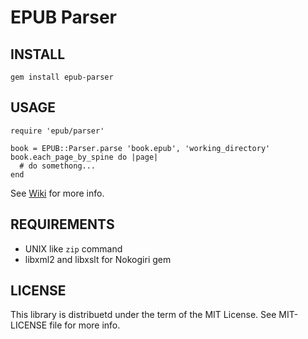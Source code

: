 EPUB Parser
==========

INSTALL
-------
    gem install epub-parser  

USAGE
-----
    require 'epub/parser'
    
    book = EPUB::Parser.parse 'book.epub', 'working_directory'
    book.each_page_by_spine do |page|
      # do somethong...
    end

See [Wiki](https://gitorious.org/epub/pages/EpubParser) for more info.

REQUIREMENTS
------------
* UNIX like `zip` command
* libxml2 and libxslt for Nokogiri gem

LICENSE
-------
This library is distribuetd under the term of the MIT License.
See MIT-LICENSE file for more info.